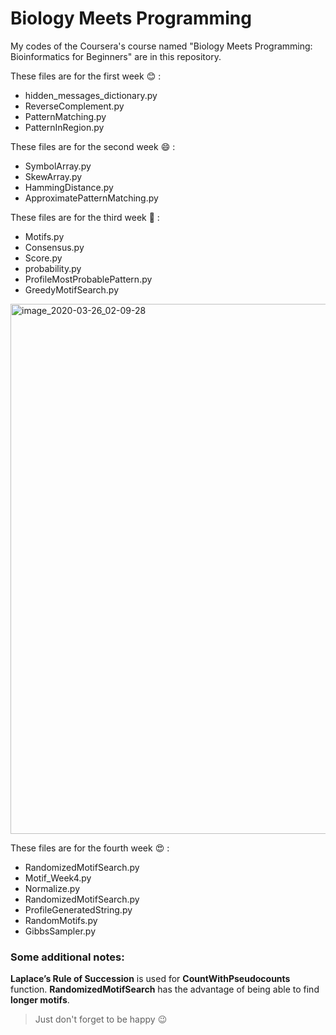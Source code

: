 # Biology Meets Programming 

My codes of the Coursera's course named "Biology Meets Programming: Bioinformatics for Beginners"  are in this repository. 

These files are for the first week :blush: :

- hidden_messages_dictionary.py
- ReverseComplement.py 
- PatternMatching.py
- PatternInRegion.py

These files are for the second week :smile: :

- SymbolArray.py
- SkewArray.py
- HammingDistance.py
- ApproximatePatternMatching.py

These files are for the third week :grimacing: :

- Motifs.py  
- Consensus.py     
- Score.py      
- probability.py    
- ProfileMostProbablePattern.py    
- GreedyMotifSearch.py

<img width="848" alt="image_2020-03-26_02-09-28" src="https://user-images.githubusercontent.com/41547574/77675701-e2e4f280-6faa-11ea-8df1-e2f43e6afb22.png">

These files are for the fourth week :heart_eyes: :

- RandomizedMotifSearch.py
- Motif_Week4.py
- Normalize.py
- RandomizedMotifSearch.py
- ProfileGeneratedString.py
- RandomMotifs.py
- GibbsSampler.py

### Some additional notes:

**Laplace’s Rule of Succession** is used for  **CountWithPseudocounts** function.
**RandomizedMotifSearch** has the advantage of being able to find **longer motifs**.

> Just don't forget to be happy :wink:
